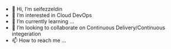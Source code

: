 - 👋 Hi, I’m seifezzeldin
- 👀 I’m interested in Cloud DevOps
- 🌱 I’m currently learning ...
- 💞️ I’m looking to collaborate on Continuous Delivery/Continuous integeration
- 📫 How to reach me ...

<!---
seifezzeldin1995/seifezzeldin1995 is a ✨ special ✨ repository because its `README.md` (this file) appears on your GitHub profile.
You can click the Preview link to take a look at your changes.
--->

